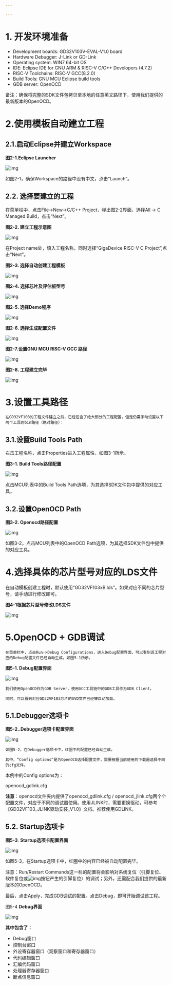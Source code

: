 ```yaml
---

---
```


# **1. 开发环境准备**<div id="1"></div>

- Development boards: GD32V103V-EVAL-V1.0 board
- Hardware Debugger: J-Link or GD-Link
- Operating system: WIN7 64-bit OS
- IDE: Eclipse IDE for GNU ARM & RISC-V C/C++ Developers (4.7.2)
- RISC-V Toolchains: RISC-V GCC(8.2.0)
- Build Tools: GNU MCU Eclipse build tools
- GDB server: OpenOCD

备注：确保将完整的SDK文件包拷贝至本地的任意英文路径下，使用我们提供的最新版本的OpenOCD。





# **2.使用模板自动建立工程**<div id="2"></div>

## **2.1.启动Eclipse并建立Workspace**<div id="2-1"></div>

**图2-1.Eclipse Launcher**

![img](1.assets/图片-1.png) 

如图2-1，确保Workspace的路径中没有中文，点击“Launch”。

## **2.2. 选择要建立的工程**<div id="2-2"></div>

在菜单栏中，点击File->New->C/C++ Project，弹出图2-2界面，选择All -> C Managed Build，点击“Next”。

**图2-2. 建立工程示意图**

![img](1.assets/0.jpg) 

在Project name处，填入工程名称，同时选择“GigaDevice RISC-V C Project”,点击“Next”。

 

**图2-3. 选择自动创建工程模板**

![img](1.assets/1.jpg) 

 

**图2-4. 选择芯片及评估板型号**

![img](1.assets/2.jpg) 

**图2-5. 选择Demo程序**

![img](1.assets/3.png) 

 

**图2-6. 选择生成配置文件**

![img](1.assets/4.jpg) 

 

**图2-7.设置GNU MCU RISC-V GCC 路径**

![img](1.assets/5.jpg) 

 

**图2-8. 工程建立完毕**

![img](1.assets/6.jpg) 





# **3.设置工具路径**<div id="3"></div>

```
在GD32VF103的工程文件建立之后，已经包含了绝大部分的工程配置，但是仍需手动设置以下两个工具的bin路径（绝对路径）：
```

## **3.1.设置Build Tools Path**<div id="3-1"></div>

右击工程名称，点击Properties进入工程属性，如图3-1所示。

**图3-1. Build Tools路径配置**

![img](1.assets/buildtools.jpg) 

点击MCU列表中的Build Tools Path选项，为其选择SDK文件包中提供的对应工具。

## **3.2.设置OpenOCD Path**<div id="3-2"></div>

**图3-2. Openocd路径配置**

![img](1.assets/openocd.jpg) 

如图3-2，点击MCU列表中的OpenOCD Path选项，为其选择SDK文件包中提供的对应工具。



# 4.选择具体的芯片型号对应的LDS文件<div id="4"></div>

在自动模板创建工程时，默认使用“GD32VF103xB.lds”。如果对应不同的芯片型号，请手动进行修改即可。

**图4-1根据芯片型号修改LDS文件**

![img](1.assets/lds.jpg) 

 

# 5.OpenOCD + GDB调试<div id="5"></div>

```
在菜单栏中，点击Run->Debug Configurations，进入Debug配置界面，可以看到该工程对应的Debug配置文件已经自动生成，如图5-1所示。
```

**图5-1. Debug配置界面**

![img](1.assets/7.jpg) 

```
我们使用OpenOCD作为GDB Server，使用GCC工具链中的GDB工具作为GDB Client。

同时，可以看到对应GD32VF103芯片的SVD文件已经被自动加载。
```

## **5.1.Debugger选项卡**<div id="5-1"></div>

**图5-2..Debugger选项卡配置界面**

![img](1.assets/debug_set.png) 

```
如图5-2，在Debugger选项卡中，红圈中的配置已经自动生成。

其中，“Config options”是为OpenOCD选择配置文件，需要根据当前使用的下载器选择不同的cfg文件。
```

本例中的Config options为：

openocd_gdlink.cfg

**注意**：openocd文件夹内提供了openocd_gdlink.cfg / openocd_jlink.cfg两个个配置文件，对应于不同的调试器使用。使用JLINK时，需要更换驱动，可参考《GD32VF103_JLINK驱动安装_V1.0》文档。推荐使用GDLINK。

## **5.2.** **Startup选项卡**<div id="5-2"></div>

**图5-3**.  **Startup选项卡配置界面**

![img](1.assets/setup_set.png) 

如图5-3，在Startup选项卡中，红圈中的内容已经被自动配置完毕。

注意：Run/Restart Commands这一栏的配置将会影响对系统复位（引脚复位、软件复位或![img](1.assets/mark.png)按钮产生的引脚复位）的调试；另外，还需配合我们提供的最新版本的OpenOCD。

最后，点击Apply，完成GDB调试的配置。点击Debug，即可开始调试该工程。

 

图5-4 **Debug界面**

![img](1.assets/debug.jpg) 

**其中包含了：**

- Debug窗口
- 控制台窗口
- 外设寄存器窗口（观察窗口和寄存器窗口）
- 代码编辑窗口
- 汇编代码窗口
- 处理器寄存器窗口
- 断点信息窗口

